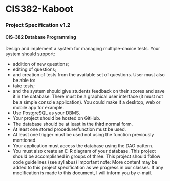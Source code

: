 # CIS382-Kaboot

### Project Specification v1.2
#### CIS-382 Database Programming
Design and implement a system for managing multiple-choice tests. Your
system should support:
- addition of new questions;
- editing of questions;
- and creation of tests from the available set of questions.
User must also be able to:
- take tests;
- and the system should give students feedback on their scores and
save it in the database.
There must be a graphical user interface (it must not be a simple console
application). You could make it a desktop, web or mobile app for example.
- Use PostgreSQL as your DBMS.
- Your project should be hosted on GitHub.
- The database should be at least in the third normal form.
- At least one stored procedure/function must be used.
- At least one trigger must be used not using the function previously mentioned.
- Your application must access the database using the DAO pattern.
- You must also create an E-R diagram of your database.
This project should be accomplished in groups of three.
This project should follow code guidelines (see syllabus)
Important note: More content may be added to this project specification as we progress in our
classes. If any modification is made to this document, I will inform you by e-mail.
